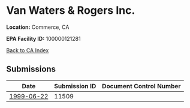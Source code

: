 # Van Waters & Rogers Inc.

**Location:** Commerce, CA

**EPA Facility ID:** 100000121281

[Back to CA Index](../../index.md)

## Submissions

| Date | Submission ID | Document Control Number |
|------|--------------|-------------------------|
| [1999-06-22](submissions/11509.md) | 11509 |  |
